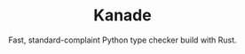 <div align="center">

# Kanade

Fast, standard-complaint Python type checker build with Rust.

<div align="center">